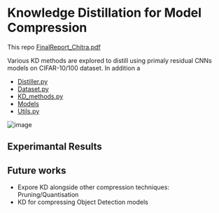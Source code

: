 # Knowledge Distillation for Model Compression

This repo [FinalReport_Chitra.pdf](https://github.com/chitraz/KnowledgeDistillationForModelCompression/files/15062925/FinalReport_Chitra.pdf)

Various KD methods are explored to distill using primaly residual CNNs models on CIFAR-10/100 dataset. In addition a 

  - [Distiller.py](scripts/Distiller.py)
  - [Dataset.py](scripts/Dataset.py)
  - [KD_methods.py](scripts/KD_methods.py)
  - [Models](scripts/Models.py)
  - [Utils.py](scripts/Utils.py)





![image](https://github.com/chitraz/KnowledgeDistillationForModelCompression/assets/40371968/61d02532-9403-4e64-bdd8-ac4555614c64)



## Experimantal Results 




## Future works  

  - Expore KD alongside other compression techniques: Pruning/Quantisation 
  - KD for compressing Object Detection models
